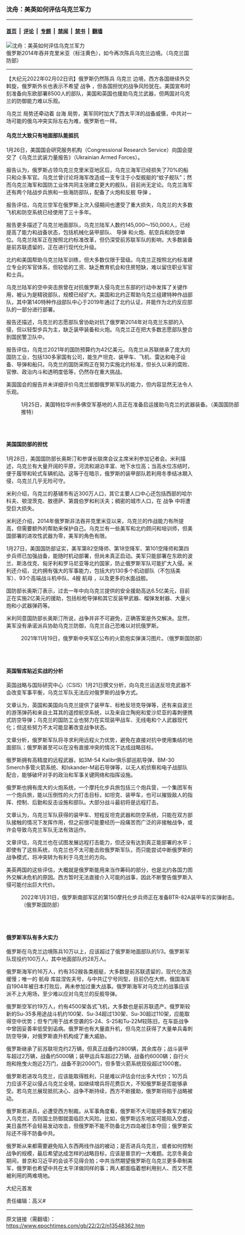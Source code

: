 ### 沈舟：美英如何评估乌克兰军力

---

#### [首页](../../../..?n13548362) &nbsp;|&nbsp; [评论](../../../../../epoch-comment?n13548362) &nbsp;|&nbsp; [专题](../../../../../epoch-special?n13548362) &nbsp;|&nbsp; [禁闻](../../../../../epoch-news?n13548362) &nbsp;|&nbsp; [禁书](../../../../../books?n13548362) &nbsp;|&nbsp; [翻墙](https://github.com/gfw-breaker/nogfw/blob/master/README.md?n13548362)


<div><img alt="沈舟：美英如何评估乌克兰军力" class="attachment-djy_600_400 size-djy_600_400 wp-post-image" src="https://i.epochtimes.com/assets/uploads/2022/02/id13548383-1965-Ukraine-Crimea-150__1549484853116cut-600x400.jpg"/>
<div class="caption">
 俄罗斯2014年吞并克里米亚（标注黄色），如今再次陈兵乌克兰边境。（乌克兰国防部）
</div></div><hr/><div class="post_content" id="artbody" itemprop="articleBody">
 <!-- article content begin -->
 <p>
  【大纪元2022年02月02日讯】俄罗斯仍然陈兵
  <ok href="https://www.epochtimes.com/gb/tag/%E4%B9%8C%E5%85%8B%E5%85%B0.html">
   乌克兰
  </ok>
  边境，西方各国继续外交斡旋，俄罗斯外长也表示不希望
  <ok href="https://www.epochtimes.com/gb/tag/%E6%88%98%E4%BA%89.html">
   战争
  </ok>
  ，但各国担忧的战争风险犹在。美国宣布时刻准备向东欧部署8500人的部队，美国和英国也援助乌克兰武器，但两国对乌克兰的防御能力难以乐观。
 </p>
 <p>
  <ok href="https://www.epochtimes.com/gb/tag/%E4%B9%8C%E5%85%8B%E5%85%B0.html">
   乌克兰
  </ok>
  局势还牵动着
  <ok href="https://www.epochtimes.com/gb/tag/%E5%8F%B0%E6%B5%B7.html">
   台海
  </ok>
  局势，美军同时加大了西太平洋的战备威慑，中共对一场可能的俄乌冲突实际左右为难，俄罗斯也一样。
 </p>
 <h4>
  <strong>
   乌克兰大致只有地面部队能抵抗
  </strong>
 </h4>
 <p>
  1月26日，美国国会研究服务机构（Congressional Research Service）向国会提交了《乌克兰武装力量报告》（Ukrainian Armed Forces）。
 </p>
 <p>
  报告认为，俄罗斯占领乌克兰克里米亚地区后，乌克兰海军已经损失了70%的船只和众多军官。乌克兰曾讨论将海军改造成一支专注于小型舰艇的“蚊子舰队”；然而乌克兰海军和国防工业体共同主张建立更大的舰队，目前尚无定论。乌克兰海军还有两个陆战步兵旅和一些海防部队，配备了火炮和反舰
  <ok href="https://www.epochtimes.com/gb/tag/%E5%AF%BC%E5%BC%B9.html">
   导弹
  </ok>
  。
 </p>
 <p>
  报告评估，乌克兰空军在俄罗斯上次入侵期间也遭受了重大损失，乌克兰的大多数飞机和防空系统已经使用了三十多年。
 </p>
 <p>
  报告更多描述了乌克兰地面部队，乌克兰陆军人数约145,000～150,000人，已经提高了能力和战备状态，包括机械化装甲部队、
  <ok href="https://www.epochtimes.com/gb/tag/%E5%AF%BC%E5%BC%B9.html">
   导弹
  </ok>
  和火炮、航空兵和防空单位。乌克兰陆军正在按照北约标准改革，但仍深受前苏联军队的影响，大多数装备是前苏联遗留的，正在进行现代化升级。
 </p>
 <p>
  北约和美国帮助乌克兰陆军训练，但大多数仅限于营级。乌克兰正按照北约标准建立专业的军官体系，但较低的工资、缺乏教育机会和住房短缺，难以留住职业军官和士兵。
 </p>
 <p>
  乌克兰陆军的空中突击旅曾在对抗俄罗斯入侵乌克兰东部的行动中发挥了关键作用，被认为是精锐部队，规模已经扩大。美国和北约正帮助乌克兰组建特种作战部队，其中第140特种作战部队中心于2019年通过了北约认证，并能作为北约反应部队的一部分进行部署。
 </p>
 <p>
  报告还描述，乌克兰的志愿部队曾协助对抗了俄罗斯2014年对乌克兰东部的入侵，但以轻型步兵为主，缺乏装甲装备和火炮。乌克兰正在把大多数志愿部队整合到国民警卫队中。
 </p>
 <p>
  报告评估，乌克兰2021年的国防预算约为42亿美元。乌克兰从苏联继承了庞大的国防工业，包括130多家国有公司，能生产坦克、装甲车、飞机、雷达和电子设备、导弹和船只。乌克兰的国防采购正在努力实施北约标准，但长久以来的腐败、官僚、政治内斗和透明度低等，仍然存在重大挑战。
 </p>
 <p>
  美国国会的报告并未详细评价乌克兰抵御俄罗斯军队的能力，但内容显然无法令人乐观。
 </p>
 <figure aria-describedby="caption-attachment-13548373" class="wp-caption aligncenter" id="attachment_13548373" style="width: 600px">
  <ok href="https://i.epochtimes.com/assets/uploads/2022/02/id13548373-FJ9nMU2XIAEvi26.jpg" target="_blank">
   <img alt="" class="size-large wp-image-13548373" src="https://i.epochtimes.com/assets/uploads/2022/02/id13548373-FJ9nMU2XIAEvi26-600x399.jpg"/>
  </ok>
  <br/><figcaption class="wp-caption-text" id="caption-attachment-13548373">
   1月25日，美国特拉华州多佛空军基地的人员正在准备启运援助乌克兰的武器装备。（美国国防部推特）
  </figcaption><br/>
 </figure><br/>
 <h4>
  <strong>
   美国国防部的担忧
  </strong>
 </h4>
 <p>
  1月28日，美国国防部长奥斯汀和参谋长联席会议主席米利参加记者会。米利描述，乌克兰有大量开阔的平原，河流和湖泊丰富、地下水位高；当高水位冻结时，便于履带和轮式车辆机动。这等于在暗示，俄罗斯的装甲部队若利用冬季结冰期入侵，乌克兰几乎无险可守。
 </p>
 <p>
  米利介绍，乌克兰的基辅市有近300万人口，其它主要人口中心还包括西部的哈尔科夫、顿涅茨克、敖德萨、第聂伯罗和利沃夫；稠密的城市人口，在
  <ok href="https://www.epochtimes.com/gb/tag/%E6%88%98%E4%BA%89.html">
   战争
  </ok>
  中将遭受巨大损失。
 </p>
 <p>
  米利还介绍，2014年俄罗斯非法吞并克里米亚以来，乌克兰的作战能力有所提高，但需要额外的帮助来保护自己。乌克兰有一些美军和北约顾问和培训师，但美国部署的进攻性武器为零，美军的角色有限。
 </p>
 <p>
  1月27日，美国国防部证实，美军第82空降师、第18空降军、第101空降师和第四步兵师已加强战备，能随时机动部署，但尚未真正启动。美军只能部署在东欧的波兰、斯洛伐克、匈牙利和罗马尼亚等北约国家，防止俄罗斯军队可能扩大入侵。米利还介绍，北约拥有强大的军事能力，包括大约130多个机动部队（不包括美军）、93个高端战斗机中队、4艘
  <ok href="https://www.epochtimes.com/gb/tag/%E8%88%AA%E6%AF%8D.html">
   航母
  </ok>
  ，以及更多的水面战舰。
 </p>
 <p>
  国防部长奥斯汀表示，过去一年中向乌克兰提供的安全援助高达6.5亿美元，目前正在实施2亿美元的援助，包括标枪导弹和其它反装甲武器、榴弹发射器、大量火炮和小武器弹药等。
 </p>
 <p>
  米利同意国防部长奥斯汀所说，战争并非不可避免，正确答案是外交解决。显然，美军没有承诺派兵协助乌克兰防御，乌克兰自己恐难以对抗俄罗斯。
 </p>
 <figure aria-describedby="caption-attachment-13548374" class="wp-caption aligncenter" id="attachment_13548374" style="width: 600px">
  <ok href="https://i.epochtimes.com/assets/uploads/2022/02/id13548374-hao1200-6.jpg" target="_blank">
   <img alt="" class="size-large wp-image-13548374" src="https://i.epochtimes.com/assets/uploads/2022/02/id13548374-hao1200-6-600x400.jpg"/>
  </ok>
  <br/><figcaption class="wp-caption-text" id="caption-attachment-13548374">
   2021年11月19日，俄罗斯中央军区公布的火箭炮实弹演习图片。（俄罗斯国防部）
  </figcaption><br/>
 </figure><br/>
 <h4>
  <strong>
   英国智库贴近实战的分析
  </strong>
 </h4>
 <p>
  英国战略与国际研究中心（CSIS）1月21日撰文分析，向乌克兰运送反坦克武器不会改变军事平衡，乌克兰军队无法应对俄罗斯的战争方式。
 </p>
 <p>
  文章认为，英国和美国向乌克兰提供了装甲车、标枪反坦克导弹等，还有来自波兰的游荡弹药和来自土耳其的遥控航空系统，以及来自立陶宛和爱沙尼亚的毒刺便携式防空导弹；乌克兰的国防工业也努力在实现装甲战车、无线电和个人武器现代化；但这些努力不太可能显著改变战争状态。
 </p>
 <p>
  文章分析，俄罗斯军队将寻求利用远程火力优势，避免在直接对抗中使用集结的地面部队；俄罗斯甚至可以在没有直接冲突的情况下达成战略目标。
 </p>
 <p>
  俄罗斯拥有高精度的远程武器，如3M-54 Kalibr俱乐部巡航导弹、BM-30 Smerch多管火箭系统、和Iskander-M岩石导弹等，以无人机侦察和电子战部队配合，能够破坏对手的政治和军事关键网络和指挥设施。
 </p>
 <p>
  俄罗斯也拥有庞大的火炮系统，一个摩托化步兵旅包括三个炮兵营，一个集团军有一个炮兵旅，能以压倒性的火力打击目标，如坦克、装甲车，也可以摧毁敌人的指挥、控制、后勤和反击设施和部队。大部分战斗最初将是远程打击。
 </p>
 <p>
  文章认为，乌克兰军队获得的装甲车、短程反坦克武器和防空系统，只能在双方部队接触的情况下发挥作用，但之前很可能要经历一段痛苦而广泛的非接触战争，或许会导致乌克兰军队无法有效运作。
 </p>
 <p>
  文章评估，乌克兰也在试图发展远程打击能力，但还没有达到真正能部署的水平；即使有了这些系统，乌克兰也不太可能击败俄罗斯军队，而只能尝试中断俄罗斯的战争模式，将冲突转为有利于乌克兰的方向。
 </p>
 <p>
  美英两国的这些评估，大概就是俄罗斯能用来当作筹码的部分，也是北约各国力图外交解决危机的原因。西方暂时无法直接介入可能的战事，因此不断警告俄罗斯入侵可能付出巨大代价。
 </p>
 <figure aria-describedby="caption-attachment-13548375" class="wp-caption aligncenter" id="attachment_13548375" style="width: 600px">
  <ok href="https://i.epochtimes.com/assets/uploads/2022/02/id13548375-strelby_uvo-1200_2.png" target="_blank">
   <img alt="" class="size-large wp-image-13548375" src="https://i.epochtimes.com/assets/uploads/2022/02/id13548375-strelby_uvo-1200_2-600x400.png"/>
  </ok>
  <br/><figcaption class="wp-caption-text" id="caption-attachment-13548375">
   2022年1月31日，俄罗斯南部军区的第150摩托化步兵师正在准备BTR-82A装甲车的实弹射击。（俄罗斯国防部）
  </figcaption><br/>
 </figure><br/>
 <h4>
  <strong>
   俄罗斯军队有多大实力
  </strong>
 </h4>
 <p>
  俄罗斯在乌克兰边境陈兵10万以上，应该超过了俄罗斯地面部队的1/3。俄罗斯军队现役约100万人，其中地面部队约28万人。
 </p>
 <p>
  俄罗斯海军约16万人，约有352艘各类舰艇，大多数是前苏联遗留的，现代化改造缓慢；唯一的
  <ok href="https://www.epochtimes.com/gb/tag/%E8%88%AA%E6%AF%8D.html">
   航母
  </ok>
  库兹涅佐夫号，与中共辽宁号同型，目前仍在大修。俄国海军自1904年被日本打败后，再未参加过重大战事。俄罗斯海军对乌克兰的战事应该派不上大用场，至少难以应对乌克兰的反舰导弹。
 </p>
 <p>
  俄罗斯空军约19万人，约有4500架各式飞机，大多数也是前苏联遗产。俄罗斯较新的Su-35多用途战斗机约100架、Su-34超过130架、Su-30超过110架，应能取得空中优势；但专门用于战术空袭的S-24、S-25和Tu-22M较陈旧，在车臣战争中曾因妥善率低受到诟病。俄罗斯也有大量直升机，但乌克兰获得了大量单兵毒刺防空导弹，对俄罗斯直升机构成了重大威胁。
 </p>
 <p>
  俄罗斯继承了前苏联坦克约2万辆，但真正战备约2800辆，其余库存；战斗装甲车超过2万辆，战备约5000辆；装甲运兵车超过2万辆，战备约6000辆；自行火炮和拖曳火炮近2万门，战备不到2000门，但多管火箭系统现役超过1000套。
 </p>
 <p>
  俄罗斯若进攻乌克兰，应该能取得胜利，只是难以评估会付出多大代价；10万兵力应该不足以侵占乌克兰全境，如继续增兵将花费巨大，不知俄罗斯是否能够承受。若乌克兰展现抵抗决心、战争不断持续，西方不断援助，俄罗斯将陷于战略被动。
 </p>
 <p>
  俄罗斯若进兵，必遭受西方制裁。从军事角度看，俄罗斯不大可能把多数军力都投入乌克兰，否则国土防御就面临巨大风险。比如，俄罗斯远东地区可能陷入空虚，美日虽然不会轻易发动攻击，但俄罗斯不能不防备北方四岛被日本夺回；俄罗斯实际还不得不防备中共。
 </p>
 <p>
  俄罗斯从来都需要避免陷入东西两线作战的被动；是否进兵乌克兰，或者如何控制战争的规模，最后希望达成怎样的战略目标，应该是普京的一大难题。北京冬奥会期间，普京和习近平的会谈不见得合拍；中共当然期望俄罗斯在乌克兰更多牵制美军，俄罗斯也希望中共在太平洋做同样的事；两人都面临着想利用别人、而又不愿被利用的两难境地。
 </p>
 <p>
  大纪元首发
 </p>
 <p>
  责任编辑：高义#
 </p>
 <!-- article content end -->
 <div id="below_article_ad">
 </div>
</div>


---

原文链接（需翻墙）：https://www.epochtimes.com/gb/22/2/2/n13548362.htm